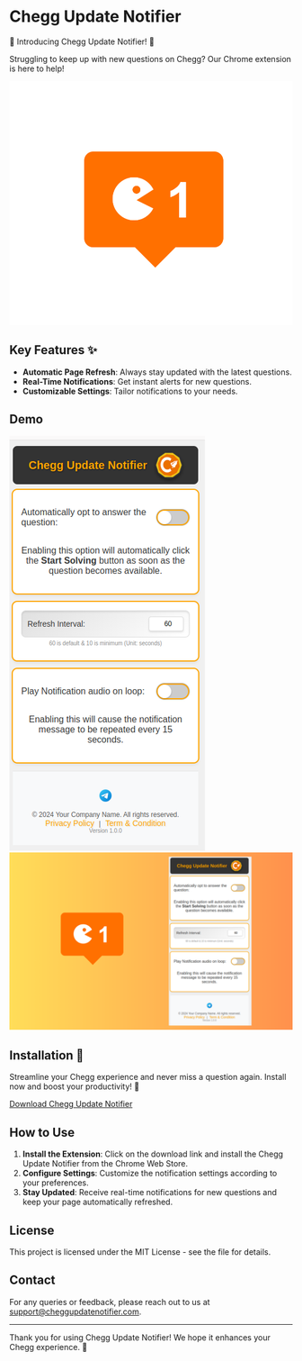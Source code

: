 # Chegg Update Notifier

🚀 Introducing Chegg Update Notifier! 🚀

Struggling to keep up with new questions on Chegg? Our Chrome extension is here to help!

![Logo](icon.png)

## Key Features ✨

- **Automatic Page Refresh**: Always stay updated with the latest questions.
- **Real-Time Notifications**: Get instant alerts for new questions.
- **Customizable Settings**: Tailor notifications to your needs.

## Demo

![Demo Image](demo-image1.png)
![Demo Image](demo-image2.png)

## Installation 🔗

Streamline your Chegg experience and never miss a question again. Install now and boost your productivity! 💪

[Download Chegg Update Notifier](https://chromewebstore.google.com/detail/chegg-update-notifier/kdbfadpcdadkaflcplcpglibdfclpljb)

## How to Use

1. **Install the Extension**: Click on the download link and install the Chegg Update Notifier from the Chrome Web Store.
2. **Configure Settings**: Customize the notification settings according to your preferences.
3. **Stay Updated**: Receive real-time notifications for new questions and keep your page automatically refreshed.


## License

This project is licensed under the MIT License - see the  file for details.

## Contact

For any queries or feedback, please reach out to us at support@cheggupdatenotifier.com.

---

Thank you for using Chegg Update Notifier! We hope it enhances your Chegg experience. 🚀
